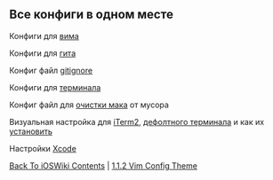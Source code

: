 ## Все конфиги в одном месте

Конфиги для [вима](./1.1.2%20vimrc.md)

Конфиги для [гита](./1.1.3%20gitconfig.md)

Конфиг файл [gitignore](../1.2%20Git/.gitignore)

Конфиги для [терминала](./1.1.4%20bashrc.md)

Конфиг файл для [очистки мака](./CleanUpMac.sh) от мусора

Визуальная настройка для [iTerm2](./1.1.5%20Terminal+iTerm2/1.1.5.1%20HowToUseCustomProfileFiles.md), [дефолтного терминала](./1.1.5%20Terminal+iTerm2/CustomProfileEldarTerminal.terminal) и как их [установить](./1.1.5%20Terminal+iTerm2/CustomEldarProfileiTerm2.json)

Настройки [Xcode](./1.1.6%20Xcode/1.1.6.1%20XcodeSetting.md)

[Back To iOSWiki Contents](https://github.com/eldaroid/iOSWiki) | [1.1.2 Vim Config Theme](./1.1.2%20vimrc.md)

